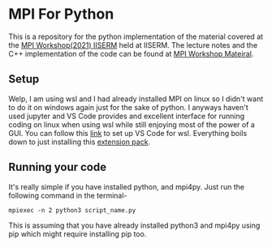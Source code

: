 # MPI For Python
This is a repository for the python implementation of the material covered at the [MPI Workshop(2021) IISERM](https://sites.google.com/view/mpi-workshop) held at IISERM. The lecture notes and the C++ implementation of the code can be found at [MPI Workshop Mateiral](https://sites.google.com/view/mpi-workshop/materials).

## Setup
Welp, I am using wsl and I had already installed MPI on linux so I didn't want to do it on windows again just for the sake of python. I anyways haven't used jupyter and VS Code provides and excellent interface for running coding on linux when using wsl while still enjoying most of the power of a GUI. 
You can follow this [link](https://code.visualstudio.com/docs/remote/wsl) to set up VS Code for wsl. Everything boils down to just installing this [extension pack](https://marketplace.visualstudio.com/items?itemName=ms-vscode-remote.vscode-remote-extensionpack).

## Running your code
It's really simple if you have installed python, and mpi4py. Just run the following command in the terminal-
```
mpiexec -n 2 python3 script_name.py
```
This is assuming that you have already installed python3 and mpi4py using pip which might require installing pip too.